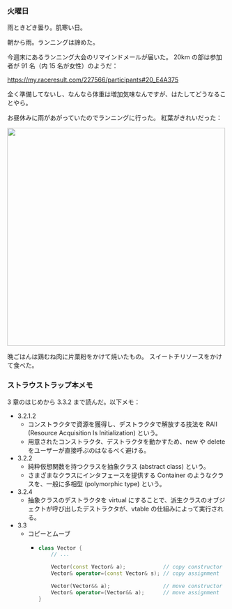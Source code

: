 ### 火曜日

雨ときどき曇り。肌寒い日。

朝から雨。ランニングは諦めた。

今週末にあるランニング大会のリマインドメールが届いた。
20km の部は参加者が 91 名（内 15 名が女性）のようだ：

https://my.raceresult.com/227566/participants#20_E4A375

全く準備してないし、なんなら体重は増加気味なんですが、はたしてどうなることやら。

お昼休みに雨があがっていたのでランニングに行った。
紅葉がきれいだった：

<img src="https://i.imgur.com/SkNrGIN.jpg" width="500">

晩ごはんは鶏むね肉に片栗粉をかけて焼いたもの。
スイートチリソースをかけて食べた。

### ストラウストラップ本メモ

3 章のはじめから 3.3.2 まで読んだ。以下メモ：

* 3.2.1.2
  * コンストラクタで資源を獲得し、デストラクタで解放する技法を RAII (Resource Acquisition Is Initialization) という。
  * 用意されたコンストラクタ、デストラクタを動かすため、new や delete をユーザーが直接呼ぶのはなるべく避ける。
* 3.2.2
  * 純粋仮想関数を持つクラスを抽象クラス (abstract class) という。
  * さまざまなクラスにインタフェースを提供する Container のようなクラスを、一般に多相型 (polymorphic type) という。
* 3.2.4
  * 抽象クラスのデストラクタを virtual にすることで、派生クラスのオブジェクトが呼び出したデストラクタが、vtable の仕組みによって実行される。
* 3.3
  * コピーとムーブ
    * ```cpp
      class Vector {
          // ...

          Vector(const Vector& a);            // copy constructor
          Vector& operator=(const Vector& s); // copy assignment

          Vector(Vector&& a);                 // move constructor
          Vector& operator=(Vector&& a);      // move assignment
      }
      ```
